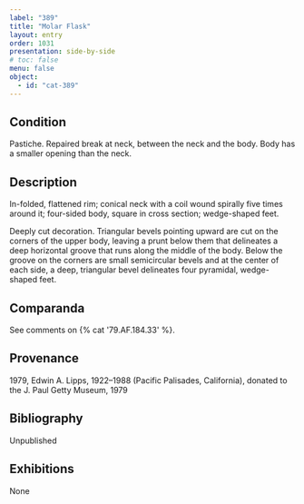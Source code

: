 ```yaml
---
label: "389"
title: "Molar Flask"
layout: entry
order: 1031
presentation: side-by-side
# toc: false
menu: false
object:
  - id: "cat-389"
---
```


## Condition

Pastiche. Repaired break at neck, between the neck and the body. Body has a smaller opening than the neck.

## Description

In-folded, flattened rim; conical neck with a coil wound spirally five times around it; four-sided body, square in cross section; wedge-shaped feet.

Deeply cut decoration. Triangular bevels pointing upward are cut on the corners of the upper body, leaving a prunt below them that delineates a deep horizontal groove that runs along the middle of the body. Below the groove on the corners are small semicircular bevels and at the center of each side, a deep, triangular bevel delineates four pyramidal, wedge-shaped feet.

## Comparanda

See comments on {% cat '79.AF.184.33' %}.

## Provenance

1979, Edwin A. Lipps, 1922–1988 (Pacific Palisades, California), donated to the J. Paul Getty Museum, 1979

## Bibliography

Unpublished

## Exhibitions

None